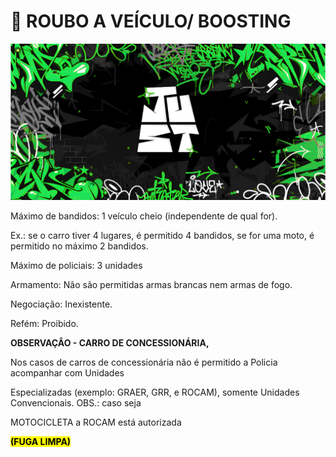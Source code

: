 # 🚧 ROUBO A VEÍCULO/ BOOSTING

![](../.gitbook/assets/bannerjust.png)

Máximo de bandidos: 1 veículo cheio (independente de qual for).

Ex.: se o carro tiver 4 lugares, é permitido 4 bandidos, se for uma moto, é permitido no máximo 2 bandidos.

Máximo de policiais: 3 unidades

Armamento: Não são permitidas armas brancas nem armas de fogo.

Negociação: Inexistente.

Refém: Proibido.

**OBSERVAÇÂO - CARRO DE CONCESSIONÁRIA,**

Nos casos de carros de concessionária não é permitido a Policia acompanhar com Unidades

Especializadas (exemplo: GRAER, GRR, e ROCAM), somente Unidades Convencionais. OBS.: caso seja

MOTOCICLETA a ROCAM está autorizada

<mark style="color:$danger;">**(FUGA LIMPA)**</mark>
